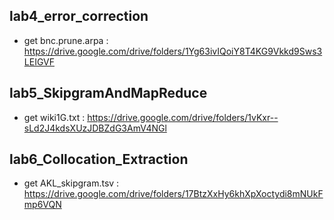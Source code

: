 ## lab4_error_correction  
* get bnc.prune.arpa : https://drive.google.com/drive/folders/1Yg63ivIQoiY8T4KG9Vkkd9Sws3LEIGVF  
## lab5_SkipgramAndMapReduce  
* get wiki1G.txt : https://drive.google.com/drive/folders/1vKxr--sLd2J4kdsXUzJDBZdG3AmV4NGl  
## lab6_Collocation_Extraction
* get AKL_skipgram.tsv : https://drive.google.com/drive/folders/17BtzXxHy6khXpXoctydi8mNUkFmp6VQN
